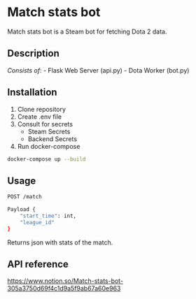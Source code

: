 # Match stats bot

Match stats bot is a Steam bot for fetching Dota 2 data.

## Description
 *Consists of*:
    - Flask Web Server (api.py)
    - Dota Worker (bot.py)

## Installation

1) Clone repository
2) Create .env file
3) Consult for secrets
    - Steam Secrets
    - Backend Secrets
4) Run docker-compose

```bash
docker-compose up --build
```

## Usage

```bash
POST /match
```
```bash
Payload {
    "start_time": int,
    "league_id"
}
```
Returns json with stats of the match.


## API reference
<https://www.notion.so/Match-stats-bot-305a3750d69f4c1d9a5f9ab67a60e963>